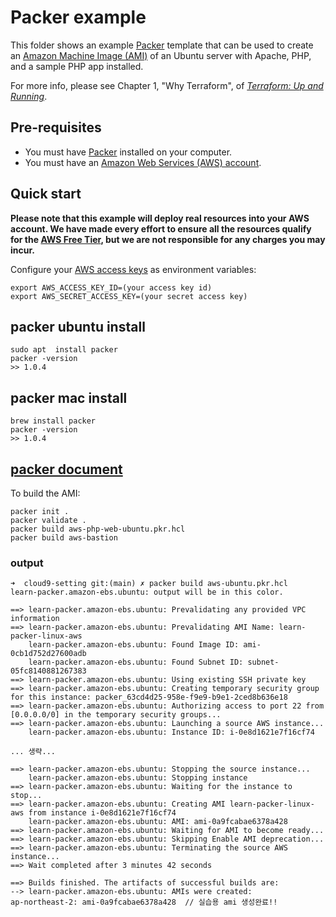 # Packer example

This folder shows an example [Packer](https://www.packer.io/) template that can be used to create an [Amazon Machine
Image (AMI)](http://docs.aws.amazon.com/AWSEC2/latest/UserGuide/AMIs.html) of an Ubuntu server with Apache, PHP, and
a sample PHP app installed.

For more info, please see Chapter 1, "Why Terraform", of 
*[Terraform: Up and Running](http://www.terraformupandrunning.com)*.

## Pre-requisites

* You must have [Packer](https://www.packer.io/) installed on your computer. 
* You must have an [Amazon Web Services (AWS) account](http://aws.amazon.com/).

## Quick start

**Please note that this example will deploy real resources into your AWS account. We have made every effort to ensure 
all the resources qualify for the [AWS Free Tier](https://aws.amazon.com/free/), but we are not responsible for any
charges you may incur.** 

Configure your [AWS access 
keys](http://docs.aws.amazon.com/general/latest/gr/aws-sec-cred-types.html#access-keys-and-secret-access-keys) as 
environment variables:

```
export AWS_ACCESS_KEY_ID=(your access key id)
export AWS_SECRET_ACCESS_KEY=(your secret access key)
```

## packer ubuntu install
```
sudo apt  install packer
packer -version
>> 1.0.4
```

## packer mac install
```
brew install packer
packer -version
>> 1.0.4
```


## [packer document](https://developer.hashicorp.com/packer/tutorials/aws-get-started)

To build the AMI:

```
packer init .
packer validate .
packer build aws-php-web-ubuntu.pkr.hcl
packer build aws-bastion
```

### output
```
➜  cloud9-setting git:(main) ✗ packer build aws-ubuntu.pkr.hcl
learn-packer.amazon-ebs.ubuntu: output will be in this color.

==> learn-packer.amazon-ebs.ubuntu: Prevalidating any provided VPC information
==> learn-packer.amazon-ebs.ubuntu: Prevalidating AMI Name: learn-packer-linux-aws
    learn-packer.amazon-ebs.ubuntu: Found Image ID: ami-0cb1d752d27600adb
    learn-packer.amazon-ebs.ubuntu: Found Subnet ID: subnet-05fc8140881267383
==> learn-packer.amazon-ebs.ubuntu: Using existing SSH private key
==> learn-packer.amazon-ebs.ubuntu: Creating temporary security group for this instance: packer_63cd4d25-958e-f9e9-b9e1-2ced8b636e18
==> learn-packer.amazon-ebs.ubuntu: Authorizing access to port 22 from [0.0.0.0/0] in the temporary security groups...
==> learn-packer.amazon-ebs.ubuntu: Launching a source AWS instance...
    learn-packer.amazon-ebs.ubuntu: Instance ID: i-0e8d1621e7f16cf74

... 생략...

==> learn-packer.amazon-ebs.ubuntu: Stopping the source instance...
    learn-packer.amazon-ebs.ubuntu: Stopping instance
==> learn-packer.amazon-ebs.ubuntu: Waiting for the instance to stop...
==> learn-packer.amazon-ebs.ubuntu: Creating AMI learn-packer-linux-aws from instance i-0e8d1621e7f16cf74
    learn-packer.amazon-ebs.ubuntu: AMI: ami-0a9fcabae6378a428
==> learn-packer.amazon-ebs.ubuntu: Waiting for AMI to become ready...
==> learn-packer.amazon-ebs.ubuntu: Skipping Enable AMI deprecation...
==> learn-packer.amazon-ebs.ubuntu: Terminating the source AWS instance...
==> Wait completed after 3 minutes 42 seconds

==> Builds finished. The artifacts of successful builds are:
--> learn-packer.amazon-ebs.ubuntu: AMIs were created:
ap-northeast-2: ami-0a9fcabae6378a428  // 실습용 ami 생성완료!!
```